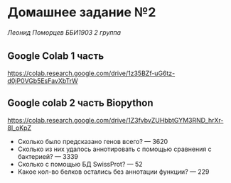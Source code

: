 # Домашнее задание №2
###### Леонид Поморцев ББИ1903 2 группа

## Google Colab 1 часть
https://colab.research.google.com/drive/1z35BZf-uG6tz-d0jP0VGb5EsFavXbTrW
## Google colab 2 часть Biopython
https://colab.research.google.com/drive/1Z3fvbvZUHbbtGYM3RND_hrXr-8l_oKpZ

* Cколько было предсказано генов всего? — 3620
* Cколько из них удалось аннотировать с помощью сравнения с бактерией? — 3339
* Сколько с помощью БД SwissProt? — 52
* Kакое кол-во белков остались без аннотации функции? — 229
